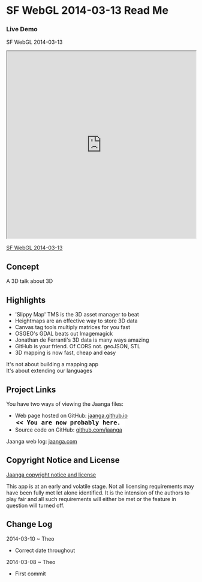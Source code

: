 SF WebGL 2014-03-13 Read Me
===========================

### Live Demo

SF WebGL 2014-03-13 
<iframe src="http://jaanga.github.io/events/sf-webgl-2014-03-13/latest/index.html" width=100% height=500px class='overview' >
There is an `iframe` here. It is not visible when viewed on github.com/fgx. To view, please go to fgx.github.io. See 'Project Links' just below.
</iframe>

[SF WebGL 2014-03-13]( http://jaanga.github.io/events/sf-webgl-2014-03-13/latest/index.html )

## Concept
A 3D talk about 3D 

## Highlights

* 'Slippy Map' TMS is the 3D asset manager to beat
* Heightmaps are an effective way to store 3D data
* Canvas tag tools multiply matrices for you fast 
* OSGEO's GDAL beats out Imagemagick
* Jonathan de Ferranti's 3D data is many ways amazing
* GitHub is your friend. Of CORS not. geoJSON, STL
* 3D mapping is now fast, cheap and easy

It's not about building a mapping app  
It's about extending our languages

## Project Links

You have two ways of viewing the Jaanga files:

* Web page hosted on GitHub: [jaanga.github.io]( http://jaanga.github.io/events/sf-webgl-2014-03-13/ "view the files as apps." ) <input value="<< You are now probably here." size=28 style="font:bold 12pt monospace;border-width:0;" >  
* Source code on GitHub: [github.com/jaanga]( https://github.com/jaanga/events/sf-webgl-2014-03-13 "View the files as source code." ) <scan style=display:none ><< You are now probably here.</scan>

Jaanga web log: [jaanga.com]( http://jaanga.com )

## Copyright Notice and License

[Jaanga copyright notice and license]( https://github.com/theo-armour/theo-armour.github.io/blob/master/copyright-notice-and-license.md )

This app is at an early and volatile stage. Not all licensing requirements may have been fully met let alone identified. It is the intension of the authors to play fair and all such requirements will either be met or the feature in question will turned off.


## Change Log

2014-03-10 ~ Theo

* Correct date throughout


2014-03-08 ~ Theo

* First commit



